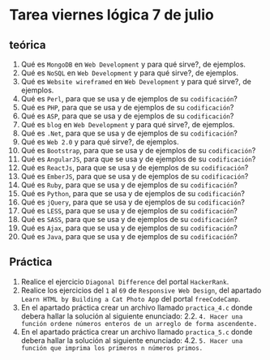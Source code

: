 # Tarea viernes lógica 7 de julio

## teórica

1. Qué es `MongoDB` en `Web Development` y para qué sirve?, de ejemplos.
2. Qué es `NoSQL` en `Web Development` y para qué sirve?, de ejemplos.
3. Qué es `Website wireframed` en `Web Development` y para qué sirve?, de ejemplos.
4. Qué es `Perl`, para que se usa y de ejemplos de su `codificación`?
5. Qué es `PHP`, para que se usa y de ejemplos de su `codificación`?
6. Qué es `ASP`, para que se usa y de ejemplos de su `codificación`?
7. Qué es `blog` en `Web Development` y para qué sirve?, de ejemplos.
8. Qué es `.Net`, para que se usa y de ejemplos de su `codificación`?
9. Qué es `Web 2.0` y para qué sirve?, de ejemplos.
10. Qué es `Bootstrap`, para que se usa y de ejemplos de su `codificación`?
11. Qué es `AngularJS`, para que se usa y de ejemplos de su `codificación`?
12. Qué es `ReactJs`, para que se usa y de ejemplos de su `codificación`?
13. Qué es `EmberJS`, para que se usa y de ejemplos de su `codificación`?
14. Qué es `Ruby`, para que se usa y de ejemplos de su `codificación`?
15. Qué es `Python`, para que se usa y de ejemplos de su `codificación`?
16. Qué es `jQuery`, para que se usa y de ejemplos de su `codificación`?
17. Qué es `LESS`, para que se usa y de ejemplos de su `codificación`?
18. Qué es `SASS`, para que se usa y de ejemplos de su `codificación`?
19. Qué es `Ajax`, para que se usa y de ejemplos de su `codificación`?
20. Qué es `Java`, para que se usa y de ejemplos de su `codificación`?

## Práctica

1. Realice el ejercicio `Diagonal Difference` del portal `HackerRank`.
2. Realice los ejercicios del `1` al `69` de `Responsive Web Design`, del apartado `Learn HTML by Building a Cat Photo App` del portal `freeCodeCamp`.
3. En el apartado práctica crear un archivo llamado `practica_4.c` donde debera hallar la solución al siguiente enunciado:
  2.2. `4. Hacer una función ordene números enteros de un arreglo de forma ascendente.`
4. En el apartado práctica crear un archivo llamado `practica_5.c` donde debera hallar la solución al siguiente enunciado:
  4.2. `5. Hacer una función que imprima los primeros n números primos.`
